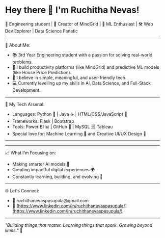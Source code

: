 # Hey there 👋 I'm Ruchitha Nevas!

🚀 Engineering student | 🌟 Creator of MindGrid | 🤖 ML Enthusiast | 🛠️ Web Dev Explorer | Data Science Fanatic

---

💬 About Me:

- 📚 3rd Year Engineering student with a passion for solving real-world problems.
- 🧠 I build productivity platforms (like MindGrid) and predictive ML models (like House Price Prediction).
- 🎯 I believe in simple, meaningful, and user-friendly tech.
- 💻 Currently levelling up my skills in AI, Data Science, and Full-Stack Development.

---

🔧 My Tech Arsenal:

- Languages: Python 🐍 | Java ☕ | HTML/CSS/JavaScript 🎨
- Frameworks: Flask | Bootstrap
- Tools: Power BI 📊 | GitHub 🚀 | MySQL 🗄️| Tableau
- Special love for: Machine Learning 🤖 and Creative UI/UX Design 🎨

---

---

📈 What I'm Focusing on:

- Making smarter AI models 🤖
- Creating impactful digital experiences 🌍
- Constantly learning, building, and evolving 🚀

---

🌐 Let's Connect:

- 📧 ruchithanevaspasupula\@gmail.com
- 🔗 [https://www.linkedin.com/in/ruchithanevaspasupula/](https://www.linkedin.com/in/ruchithanevaspasupula/)

---

*"Building things that matter. Learning things that spark. Growing beyond limits."* 🚀
